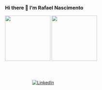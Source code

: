 ### Hi there 👋 I’m Rafael Nascimento 

<div>
   <a href="https://www.linkedin.com/in/rafaelandradedonascimento/" target="_blank">  </a>
   <img height="150em" src="https://github-readme-stats.vercel.app/api?username=rafacore&count_private=true&show_icons=true&theme=tokyonight" alt=""/> 
   <img height="150em" src="https://github-readme-stats.vercel.app/api/top-langs/?username=rafacore&layout=compact&theme=tokyonight" alt=""/> 
</div>
<div style="margin: 30px">
   <a style="margin: 30px" href="https://www.linkedin.com/in/rafaelandradedonascimento/" target="_blank"><img style="margin: 30px" src="https://img.shields.io/badge/LinkedIn-0077B5?style=for-the-badge&logo=linkedin&logoColor=white" alt="LinkedIn"> </a>
</div>













<!--
**rafacore/rafacore** is a ✨ _special_ ✨ repository because its `README.md` (this file) appears on your GitHub profile.

Here are some ideas to get you started:

- 🔭 I’m currently working on ...
- 🌱 I’m currently learning ...
- 👯 I’m looking to collaborate on ...
- 🤔 I’m looking for help with ...
- 💬 Ask me about ...
- 📫 How to reach me: ...
- 😄 Pronouns: ...
- ⚡ Fun fact: ...
-->
